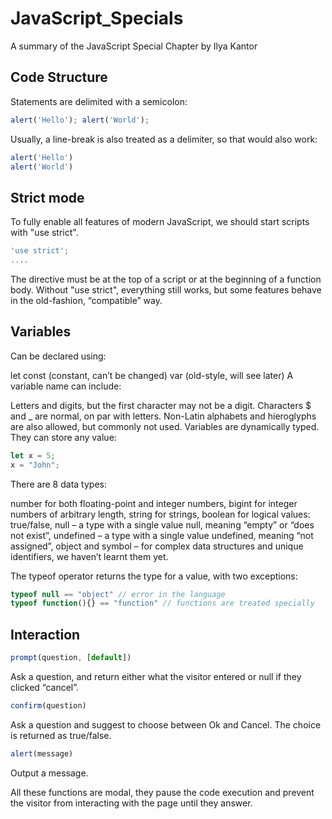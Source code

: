 # JavaScript_Specials
A summary of the JavaScript Special Chapter by Ilya Kantor

## Code Structure
Statements are delimited with a semicolon:
``` JavaScript
alert('Hello'); alert('World');
```

Usually, a line-break is also treated as a delimiter, so that would also work:
``` JavaScript
alert('Hello')
alert('World')
```
## Strict mode
To fully enable all features of modern JavaScript, we should start scripts with "use strict".
``` JavaScript
'use strict';
....
```
The directive must be at the top of a script or at the beginning of a function body.
Without "use strict", everything still works, but some features behave in the old-fashion, “compatible” way. 

## Variables

Can be declared using:

let
const (constant, can’t be changed)
var (old-style, will see later)
A variable name can include:

Letters and digits, but the first character may not be a digit.
Characters $ and _ are normal, on par with letters.
Non-Latin alphabets and hieroglyphs are also allowed, but commonly not used.
Variables are dynamically typed. They can store any value:
``` JavaScript
let x = 5;
x = "John";
```

There are 8 data types:

number for both floating-point and integer numbers,
bigint for integer numbers of arbitrary length,
string for strings,
boolean for logical values: true/false,
null – a type with a single value null, meaning “empty” or “does not exist”,
undefined – a type with a single value undefined, meaning “not assigned”,
object and symbol – for complex data structures and unique identifiers, we haven’t learnt them yet.

The typeof operator returns the type for a value, with two exceptions:
```JavaScript
typeof null == "object" // error in the language
typeof function(){} == "function" // functions are treated specially
```

## Interaction 
```JavaScript
prompt(question, [default])
```
Ask a question, and return either what the visitor entered or null if they clicked “cancel”.
```JavaScript
confirm(question)
```
Ask a question and suggest to choose between Ok and Cancel. The choice is returned as true/false.
```JavaScript
alert(message)
```
Output a message.

All these functions are modal, they pause the code execution and prevent the visitor from interacting with the page until they answer.
